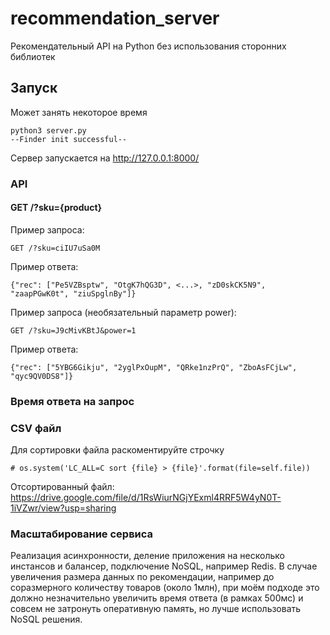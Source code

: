 # recommendation_server
Рекомендательный API на Python без использования сторонних библиотек
## Запуск
Может занять некоторое время
```
python3 server.py
--Finder init successful--
```
Сервер запускается на http://127.0.0.1:8000/  
### API
#### GET /?sku={product}
Пример запроса:
```
GET /?sku=ciIU7uSa0M
```
Пример ответа:
```
{"rec": ["Pe5VZBsptw", "OtgK7hQG3D", <...>, "zD0skCK5N9", "zaapPGwK0t", "ziuSpglnBy"]}
```
Пример запроса (необязательный параметр power):
```
GET /?sku=J9cMivKBtJ&power=1
```
Пример ответа:
```
{"rec": ["5YBG6Gikju", "2yglPxOupM", "QRke1nzPrQ", "ZboAsFCjLw", "qyc9QV0DS8"]}
```
### Время ответа на запрос
### CSV файл
Для сортировки файла раскоментируйте строчку
```
# os.system('LC_ALL=C sort {file} > {file}'.format(file=self.file))
```
Отсортированный файл: https://drive.google.com/file/d/1RsWiurNGjYExml4RRF5W4yN0T-1iVZwr/view?usp=sharing
### Масштабирование сервиса
Реализация асинхронности, деление приложения на несколько инстансов и балансер, подключение NoSQL, например Redis. В случае увеличения размера данных по рекомендации, например до соразмерного количеству товаров (около 1млн), при моём подходе это должно незначительно увеличить время ответа (в рамках 500мс) и совсем не затронуть оперативную память, но лучше использовать NoSQL решения.
